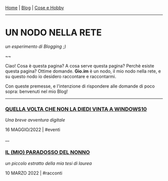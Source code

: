 [Home](../../README.md) | [Blog](indexBlog.md) | [Cose e Hobby](bho)

---

# UN NODO NELLA RETE
*un esperimento di Blogging ;)*

~~

Ciao! Cosa è questa pagina? A cosa serve questa pagina? Perchè esiste questa pagina? Ottime domande. **Gio.im** è un nodo, il mio nodo nella rete, e su questo nodo io desidero raccontare e raccontarmi.

Con queste premesse, e l'intenzione di rispondere alle domande di poco sopra: benvenuti nel mio Blog!

---

### [QUELLA VOLTA CHE NON LA DIEDI VINTA A WINDOWS10](blog5.md)
*Una breve avventura digitale*

16 MAGGIO/2022 | #eventi

__

### [IL (MIO) PARADOSSO DEL NONNO](blog4.md)
*un piccolo estratto della mia tesi di laurea*

10 MARZO 2022 | #racconti
